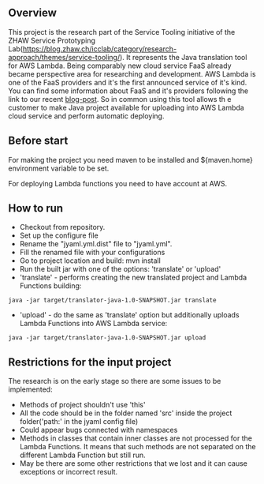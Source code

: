 ## Overview
 This project is the research part of the Service Tooling initiative of the ZHAW Service Prototyping Lab(https://blog.zhaw.ch/icclab/category/research-approach/themes/service-tooling/).
 It represents the Java translation tool for AWS Lambda. Being comparably new cloud service FaaS already became perspective area for
researching and development. AWS Lambda is one of the FaaS providers and it's the first announced service of it's kind. You can find some
information about FaaS and it's providers following the link to our recent [blog-post](https://blog.zhaw.ch/icclab/faas-function-hosting-services-and-their-technical-characteristics/).
So in common using this tool allows th e customer to make Java project available for uploading into AWS Lambda cloud service and perform automatic deploying.

## Before start
 For making the project you need maven to be installed and ${maven.home} environment variable to be set.

 For deploying Lambda functions you need to have account at AWS.

## How to run
 * Checkout from repository.
 * Set up the configure file
  * Rename the "jyaml.yml.dist" file to "jyaml.yml".
  * Fill the renamed file with your configurations
 * Go to project location and build:
     mvn install
 * Run the built jar with one of the options: 'translate' or 'upload'
  * 'translate' - performs creating the new translated project and Lambda Functions building:
  ```
  java -jar target/translator-java-1.0-SNAPSHOT.jar translate
  ```
  * 'upload' - do the same as 'translate' option but additionally uploads Lambda Functions into AWS Lambda service:
  ```
  java -jar target/translator-java-1.0-SNAPSHOT.jar upload
  ```
## Restrictions for the input project
The research is on the early stage so there are some issues to be implemented:
 * Methods of project shouldn't use 'this'
 * All the code should be in the folder named 'src' inside the project folder('path:' in the jyaml config file)
 * Could appear bugs connected with namespaces
 * Methods in classes that contain inner classes are not processed for the Lambda Functions. It means that such methods
    are not separated on the different Lambda Function but still run.
 * May be there are some other restrictions that we lost and it can cause exceptions or incorrect result.
